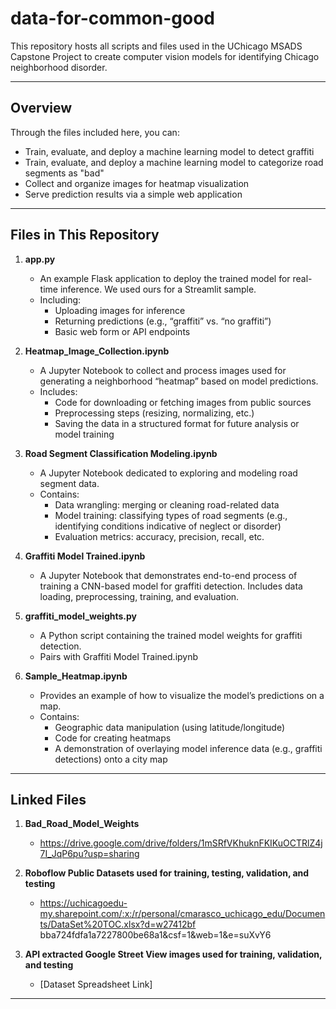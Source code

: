 # data-for-common-good

This repository hosts all scripts and files used in the UChicago MSADS Capstone Project to create computer vision models for identifying Chicago neighborhood disorder.

---

## Overview

Through the files included here, you can:
- Train, evaluate, and deploy a machine learning model to detect graffiti 
- Train, evaluate, and deploy a machine learning model to categorize road segments as "bad" 
- Collect and organize images for heatmap visualization
- Serve prediction results via a simple web application

---

## Files in This Repository

1. **app.py**  
   - An example Flask application to deploy the trained model for real-time inference. We used ours for a Streamlit sample.
   - Including:
     - Uploading images for inference  
     - Returning predictions (e.g., “graffiti” vs. “no graffiti”)  
     - Basic web form or API endpoints  

2. **Heatmap_Image_Collection.ipynb**  
   - A Jupyter Notebook to collect and process images used for generating a neighborhood “heatmap” based on model predictions.
   - Includes:
     - Code for downloading or fetching images from public sources  
     - Preprocessing steps (resizing, normalizing, etc.)  
     - Saving the data in a structured format for future analysis or model training  

3. **Road Segment Classification Modeling.ipynb**  
   - A Jupyter Notebook dedicated to exploring and modeling road segment data.  
   - Contains:
     - Data wrangling: merging or cleaning road-related data  
     - Model training: classifying types of road segments (e.g., identifying conditions indicative of neglect or disorder)  
     - Evaluation metrics: accuracy, precision, recall, etc.  

4. **Graffiti Model Trained.ipynb**  
   - A Jupyter Notebook that demonstrates end-to-end process of training a CNN-based model for graffiti detection. Includes data loading, preprocessing, training, and evaluation.

5. **graffiti_model_weights.py**  
   - A Python script containing the trained model weights for graffiti detection.
   - Pairs with Graffiti Model Trained.ipynb

6. **Sample_Heatmap.ipynb**  
   - Provides an example of how to visualize the model’s predictions on a map.  
   - Contains:
     - Geographic data manipulation (using latitude/longitude)  
     - Code for creating heatmaps   
     - A demonstration of overlaying model inference data (e.g., graffiti detections) onto a city map  

---

## Linked Files 

1. **Bad_Road_Model_Weights**  
   - https://drive.google.com/drive/folders/1mSRfVKhuknFKIKuOCTRlZ4j7I_JqP6pu?usp=sharing
  
2. **Roboflow Public Datasets used for training, testing, validation, and testing**  
   - https://uchicagoedu-my.sharepoint.com/:x:/r/personal/cmarasco_uchicago_edu/Documents/DataSet%20TOC.xlsx?d=w27412bf bba724fdfa1a7227800be68a1&csf=1&web=1&e=suXvY6
  
3. **API extracted Google Street View images used for training, validation, and testing**
   - [Dataset Spreadsheet Link]
     
---

